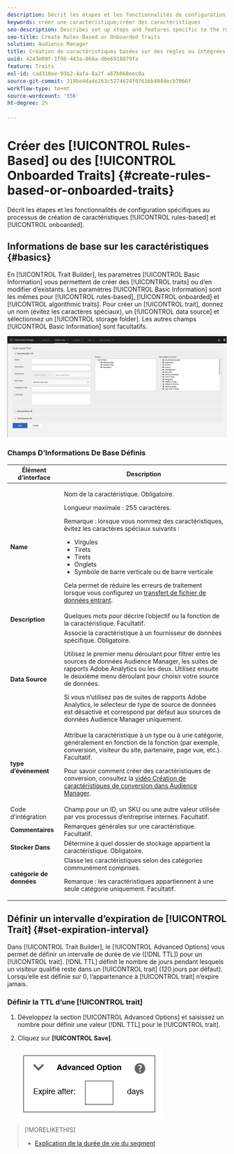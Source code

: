 ```yaml
---
description: Décrit les étapes et les fonctionnalités de configuration spécifiques au processus de création de caractéristiques basé sur des règles et intégrées.
keywords: créer une caractéristique;créer des caractéristiques
seo-description: Describes set up steps and features specific to the rules-based and onboarded trait creation process.
seo-title: Create Rules-Based or Onboarded Traits
solution: Audience Manager
title: Création de caractéristiques basées sur des règles ou intégrées
uuid: 4243e09f-1f96-443a-864a-d6e6918079fa
feature: Traits
exl-id: cad318ee-93b2-4afa-8a2f-a67b068eec0a
source-git-commit: 319be4dade263c5274624f07616b404decb7066f
workflow-type: tm+mt
source-wordcount: '356'
ht-degree: 2%

---
```


# Créer des [!UICONTROL Rules-Based] ou des [!UICONTROL Onboarded Traits] {#create-rules-based-or-onboarded-traits}

Décrit les étapes et les fonctionnalités de configuration spécifiques au processus de création de caractéristiques [!UICONTROL rules-based] et [!UICONTROL onboarded].

<!-- c_tb_rules_traits.xml -->

## Informations de base sur les caractéristiques {#basics}

En [!UICONTROL Trait Builder], les paramètres [!UICONTROL Basic Information] vous permettent de créer des [!UICONTROL traits] ou d’en modifier d’existants. Les paramètres [!UICONTROL Basic Information] sont les mêmes pour [!UICONTROL rules-based], [!UICONTROL onboarded] et [!UICONTROL algorithmic traits]. Pour créer un [!UICONTROL trait], donnez un nom (évitez les caractères spéciaux), un [!UICONTROL data source] et sélectionnez un [!UICONTROL storage folder]. Les autres champs [!UICONTROL Basic Information] sont facultatifs.

<!-- c_tb_basics.xml -->

![créer-caractéristique](assets/create-trait.png)

### Champs D’Informations De Base Définis

<table id="table_42AEC7A5B22346C5BB996D2D36C56229"> 
 <thead> 
  <tr> 
   <th colname="col1" class="entry"> Élément d’interface </th> 
   <th colname="col2" class="entry"> Description </th> 
  </tr> 
 </thead>
 <tbody> 
  <tr> 
   <td colname="col1"> <b><span class="uicontrol"> Name </span></b> </td> 
   <td colname="col2"> <p>Nom de la caractéristique. Obligatoire. </p> <p>Longueur maximale : 255 caractères. </p> <p> <p>Remarque : lorsque vous nommez des caractéristiques, évitez les caractères spéciaux suivants : 
      <ul id="ul_AB38A333F21A4AA9B5656CBA69BA65E3"> 
       <li id="li_0E5033B540BC41E799075845388E85A7">Virgules </li> 
       <li id="li_B1A6C3E3FB98473A91E4675EE09460F0">Tirets </li> 
       <li id="li_579302FE34B64FE0AE3C751012839229">Tirets </li> 
       <li id="li_44890F738CC64E449CC2545D701ECBC7">Onglets </li> 
       <li id="li_C203837501A94342923C99A7DAD1ED61">Symbole de barre verticale ou de barre verticale </li> 
      </ul> </p> </p> <p>Cela permet de réduire les erreurs de traitement lorsque vous configurez un <a href="../../integration/sending-audience-data/batch-data-transfer-explained/inbound-file-contents.md"> transfert de fichier de données entrant</a>. </p> </td> 
  </tr> 
  <tr> 
   <td colname="col1"> <b><span class="uicontrol">Description</span></b> </td> 
   <td colname="col2"> Quelques mots pour décrire l’objectif ou la fonction de la caractéristique. Facultatif. </td> 
  </tr> 
  <tr> 
   <td colname="col1"> <b><span class="uicontrol"> Data Source</span></b> </td> 
   <td colname="col2"> Associe la caractéristique à un fournisseur de données spécifique. Obligatoire. <p>Utilisez le premier menu déroulant pour filtrer entre les sources de données Audience Manager, les suites de rapports Adobe Analytics ou les deux. Utilisez ensuite le deuxième menu déroulant pour choisir votre source de données.</p><p> Si vous n’utilisez pas de suites de rapports Adobe Analytics, le sélecteur de type de source de données est désactivé et correspond par défaut aux sources de données Audience Manager uniquement.</p>  </td> 
  </tr>
   <tr> 
   <td colname="col1"> <b><span class="uicontrol"> type d’événement</span></b> </td> 
   <td colname="col2"> Attribue la caractéristique à un type ou à une catégorie, généralement en fonction de la fonction (par exemple, conversion, visiteur du site, partenaire, page vue, etc.). Facultatif. <p> Pour savoir comment créer des caractéristiques de conversion, consultez la <a href="https://experienceleague.adobe.com/docs/audience-manager-learn/tutorials/build-and-manage-audiences/traits-and-segments/creating-conversion-traits.html">vidéo Création de caractéristiques de conversion dans Audience Manager</a>. </p></td> 
  </tr> 
  <tr> 
   <td colname="col1"> Code d’intégration <b><span class="uicontrol"></span></b> </td> 
   <td colname="col2"> Champ pour un ID, un SKU ou une autre valeur utilisée par vos processus d’entreprise internes. Facultatif. </td> 
  </tr> 
  <tr> 
   <td colname="col1"> <b><span class="uicontrol"> Commentaires</span></b> </td> 
   <td colname="col2"> Remarques générales sur une caractéristique. Facultatif. </td> 
  </tr> 
  <tr> 
   <td colname="col1"> <b><span class="uicontrol"> Stocker Dans </span></b> </td> 
   <td colname="col2"> Détermine à quel dossier de stockage appartient la caractéristique. Obligatoire. </td> 
  </tr> 
  <tr> 
   <td colname="col1"> <b><span class="uicontrol"> catégorie de données</span></b> </td> 
   <td colname="col2"> Classe les caractéristiques selon des catégories communément comprises. <p>Remarque : les caractéristiques appartiennent à une seule catégorie uniquement. Facultatif. </p> </td> 
  </tr> 
 </tbody> 
</table>

## Définir un intervalle d’expiration de [!UICONTROL Trait] {#set-expiration-interval}

Dans [!UICONTROL Trait Builder], le [!UICONTROL Advanced Options] vous permet de définir un intervalle de durée de vie ([!DNL TTL]) pour un [!UICONTROL trait]. [!DNL TTL] définit le nombre de jours pendant lesquels un visiteur qualifié reste dans un [!UICONTROL trait] (120 jours par défaut). Lorsqu’elle est définie sur 0, l’appartenance à [!UICONTROL trait] n’expire jamais.

<!-- t_tb_ttl.xml -->

### Définir la TTL d’une [!UICONTROL trait]

1. Développez la section [!UICONTROL Advanced Options] et saisissez un nombre pour définir une valeur [!DNL TTL] pour le [!UICONTROL trait].
1. Cliquez sur **[!UICONTROL Save]**.

   ![](assets/TTL.png)

>[!MORELIKETHIS]
>
>* [Explication de la durée de vie du segment](../../features/traits/segment-ttl-explained.md)
